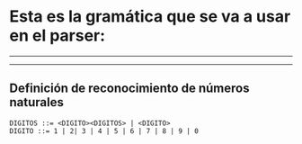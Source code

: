 # Esta es la gramática que se va a usar en el parser:

---

---
## Definición de reconocimiento de números naturales
```
DIGITOS ::= <DIGITO><DIGITOS> | <DIGITO>
DIGITO ::= 1 | 2| 3 | 4 | 5 | 6 | 7 | 8 | 9 | 0
```
